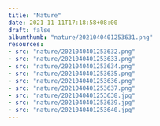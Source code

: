 ```yaml
---
title: "Nature"
date: 2021-11-11T17:18:58+08:00
draft: false
albumthumb: "nature/2021040401253631.png"
resources:
- src: "nature/2021040401253632.png"
- src: "nature/2021040401253633.png"
- src: "nature/2021040401253634.png"
- src: "nature/2021040401253635.png"
- src: "nature/2021040401253636.png"
- src: "nature/2021040401253637.png"
- src: "nature/2021040401253638.jpg"
- src: "nature/2021040401253639.jpg"
- src: "nature/2021040401253640.jpg"
---
```


